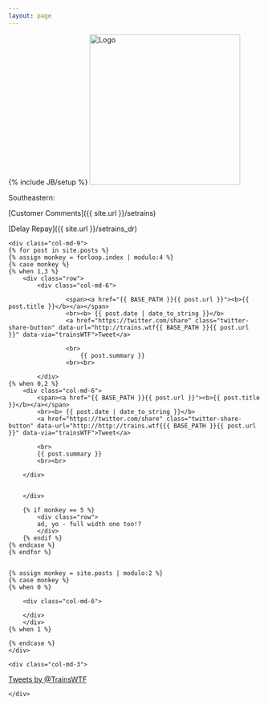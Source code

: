 ```yaml
---
layout: page
---
```

{% include JB/setup %}
<img src="{{ site.url }}/logo.jpg" alt="Logo" width="300"/>


Southeastern: 

[Customer Comments]({{ site.url }}/setrains)

[Delay Repay]({{ site.url }}/setrains_dr)

<div class="container">

	<div class="col-md-9">
	{% for post in site.posts %}
	{% assign monkey = forloop.index | modulo:4 %}
	{% case monkey %}
	{% when 1,3 %}
    	<div class="row">
        	<div class="col-md-6">
            	
					<span><a href="{{ BASE_PATH }}{{ post.url }}"><b>{{ post.title }}</b></a></span>
					<br><b> {{ post.date | date_to_string }}</b>
					<a href="https://twitter.com/share" class="twitter-share-button" data-url="http://trains.wtf{{ BASE_PATH }}{{ post.url }}" data-via="trainsWTF">Tweet</a>
					
					<br>
						{{ post.summary }}
					<br><br>
 
        	</div>
	{% when 0,2 %}
		<div class="col-md-6">
			<span><a href="{{ BASE_PATH }}{{ post.url }}"><b>{{ post.title }}</b></a></span>
			<br><b> {{ post.date | date_to_string }}</b>
			<a href="https://twitter.com/share" class="twitter-share-button" data-url="http://http://trains.wtf{{{ BASE_PATH }}{{ post.url }}" data-via="trainsWTF">Tweet</a>
			
			<br>
			{{ post.summary }}
			<br><br>   
	
        </div>

        
        </div>
        
		{% if monkey == 5 %}
			<div class="row">
			ad, yo - full width one too!?
			</div>
		{% endif %}        
	{% endcase %}
	{% endfor %}	
	
	
	{% assign monkey = site.posts | modulo:2 %}
	{% case monkey %}
	{% when 0 %}
	
		<div class="col-md-6">
		
		</div>
		</div>
	{% when 1 %}
		
	{% endcase %}
    </div>

    <div class="col-md-3">

<a class="twitter-timeline" href="https://twitter.com/TrainsWTF" data-widget-id="501443537091575808">Tweets by @TrainsWTF</a>
<script>!function(d,s,id){var js,fjs=d.getElementsByTagName(s)[0],p=/^http:/.test(d.location)?'http':'https';if(!d.getElementById(id)){js=d.createElement(s);js.id=id;js.src=p+"://platform.twitter.com/widgets.js";fjs.parentNode.insertBefore(js,fjs);}}(document,"script","twitter-wjs");</script>





    </div>
</div>


        